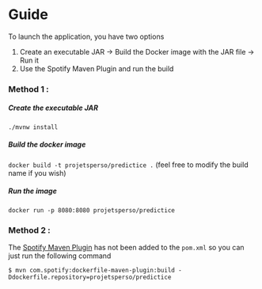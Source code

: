 # Guide

To launch the application, you have two options
1. Create an executable JAR -> Build the Docker image with the JAR file -> Run it
2. Use the Spotify Maven Plugin and run the build

### Method 1 :

##### Create the executable JAR
`./mvnw install`

##### Build the docker image
`docker build -t projetsperso/predictice .` (feel free to modify the build name if you wish)

##### Run the image
`docker run -p 8080:8080 projetsperso/predictice`


### Method 2 :
The [Spotify Maven Plugin](https://github.com/spotify/dockerfile-maven) has not been added to the `pom.xml` so you can just run the following command

`$ mvn com.spotify:dockerfile-maven-plugin:build -Ddockerfile.repository=projetsperso/predictice`
